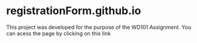 # registrationForm.github.io
This project was developed for the purpose of the WD101 Assignment. 
You can acess the page by clicking on this link 

